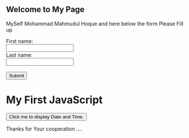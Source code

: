## Welcome to My Page
MySelf Mohammad Mahmudul Hoque and here below the form
Please Fill up

<form action="/action_page.php">
  <label for="fname">First name:</label><br>
  <input type="text" id="fname" name="fname" value=" "><br>
  <label for="lname">Last name:</label><br>
  <input type="text" id="lname" name="lname" value=" "><br><br>
  <input type="submit" value="Submit">
</form>

<!DOCTYPE html>
<html>
<body>

<h1>My First JavaScript</h1>

<button type="button"
onclick="document.getElementById('demo').innerHTML = Date()">
Click me to display Date and Time.</button>

<p id="demo"></p>

</body>
</html> 
Thanks for Your cooperation ....
